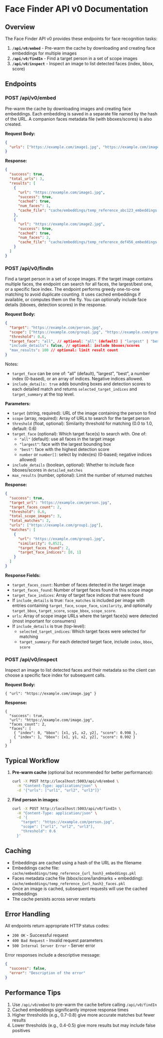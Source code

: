 # Face Finder API v0 Documentation

## Overview

The Face Finder API v0 provides these endpoints for face recognition tasks:

1. **`/api/v0/embed`** - Pre-warm the cache by downloading and creating face embeddings for multiple images
2. **`/api/v0/findIn`** - Find a target person in a set of scope images
3. **`/api/v0/inspect`** - Inspect an image to list detected faces (index, bbox, score)

## Endpoints

### POST /api/v0/embed

Pre-warm the cache by downloading images and creating face embeddings. Each embedding is saved in a separate file named by the hash of the URL. A companion faces metadata file (with bboxes/scores) is also created.

**Request Body:**

```json
{
  "urls": ["https://example.com/image1.jpg", "https://example.com/image2.jpg", "https://example.com/image3.jpg"]
}
```

**Response:**

```json
{
  "success": true,
  "total_urls": 3,
  "results": [
    {
      "url": "https://example.com/image1.jpg",
      "success": true,
      "cached": true,
      "num_faces": 1,
      "cache_file": "cache/embeddings/temp_reference_abc123_embeddings.pkl"
    },
    {
      "url": "https://example.com/image2.jpg",
      "success": true,
      "cached": true,
      "num_faces": 2,
      "cache_file": "cache/embeddings/temp_reference_def456_embeddings.pkl"
    }
  ]
}
```

### POST /api/v0/findIn

Find a target person in a set of scope images. If the target image contains multiple faces, the endpoint can search for all faces, the largest/best one, or a specific face index. The endpoint performs greedy one-to-one matching to avoid duplicate counting. It uses cached embeddings if available, or computes them on the fly. You can optionally include face details (bboxes, detection scores) in the response.

**Request Body:**

```json
{
  "target": "https://example.com/person.jpg",
  "scope": ["https://example.com/group1.jpg", "https://example.com/group2.jpg", "https://example.com/group3.jpg"],
  "threshold": 0.6,
  "target_face": "all", // optional: "all" (default) | "largest" | "best" | index | [indices]
  "include_details": false, // optional: include bboxes/scores
  "max_results": 100 // optional: limit result count
}
```

Notes:

- `target_face` can be one of: "all" (default), "largest", "best", a number index (0-based), or an array of indices. Negative indices allowed.
- `include_details: true` adds bounding boxes and detection scores to each detailed match and returns `selected_target_indices` and `target_summary` at the top level.

**Parameters:**

- `target` (string, required): URL of the image containing the person to find
- `scope` (array, required): Array of URLs to search for the target person
- `threshold` (float, optional): Similarity threshold for matching (0.0 to 1.0, default: 0.6)
- `target_face` (optional): Which target face(s) to search with. One of:
  - `"all"` (default): use all faces in the target image
  - `"largest"`: face with the largest bounding box
  - `"best"`: face with the highest detection score
  - `number` or `number[]`: select by index(es) (0-based; negative indices allowed)
- `include_details` (boolean, optional): Whether to include face bboxes/scores in `detailed_matches`
- `max_results` (number, optional): Limit the number of returned matches

**Response:**

```json
{
  "success": true,
  "target_url": "https://example.com/person.jpg",
  "target_faces_count": 2,
  "threshold": 0.6,
  "total_scope_images": 3,
  "total_matches": 2,
  "urls": ["https://example.com/group1.jpg"],
  "matches": [
    {
      "url": "https://example.com/group1.jpg",
      "similarity": 0.8521,
      "target_faces_found": 2,
      "target_face_indices": [0, 1]
    }
  ]
}
```

**Response Fields:**

- `target_faces_count`: Number of faces detected in the target image
- `target_faces_found`: Number of target faces found in this scope image
- `target_face_indices`: Array of target face indices that were found
- If `include_details` is true: `face_matches` is included per image with entries containing `target_face`, `scope_face`, `similarity`, and optionally `target_bbox`, `target_score`, `scope_bbox`, `scope_score`.
- `urls`: Array of scope image URLs where the target face(s) were detected (most important for consumers)
- If `include_details` is true (top-level):
  - `selected_target_indices`: Which target faces were selected for matching
  - `target_summary`: For each detected target face, include `index`, `bbox`, `score`

### POST /api/v0/inspect

Inspect an image to list detected faces and their metadata so the client can choose a specific face index for subsequent calls.

**Request Body:**

```
{ "url": "https://example.com/image.jpg" }
```

**Response:**

```
{
  "success": true,
  "url": "https://example.com/image.jpg",
  "faces_count": 2,
  "faces": [
    { "index": 0, "bbox": [x1, y1, x2, y2], "score": 0.998 },
    { "index": 1, "bbox": [x1, y1, x2, y2], "score": 0.992 }
  ]
}
```

## Typical Workflow

1. **Pre-warm cache** (optional but recommended for better performance):

   ```bash
   curl -X POST http://localhost:5003/api/v0/embed \
     -H "Content-Type: application/json" \
     -d '{"urls": ["url1", "url2", "url3"]}'
   ```

2. **Find person in images**:
   ```bash
   curl -X POST http://localhost:5003/api/v0/findIn \
     -H "Content-Type: application/json" \
     -d '{
       "target": "https://example.com/person.jpg",
       "scope": ["url1", "url2", "url3"],
       "threshold": 0.6
     }'
   ```

## Caching

- Embeddings are cached using a hash of the URL as the filename
- Embeddings cache file: `cache/embeddings/temp_reference_{url_hash}_embeddings.pkl`
- Faces metadata cache file (bbox/score/landmarks + embedding): `cache/embeddings/temp_reference_{url_hash}_faces.pkl`
- Once an image is cached, subsequent requests will use the cached embeddings
- The cache persists across server restarts

## Error Handling

All endpoints return appropriate HTTP status codes:

- `200 OK` - Successful request
- `400 Bad Request` - Invalid request parameters
- `500 Internal Server Error` - Server error

Error responses include a descriptive message:

```json
{
  "success": false,
  "error": "Description of the error"
}
```

## Performance Tips

1. Use `/api/v0/embed` to pre-warm the cache before calling `/api/v0/findIn`
2. Cached embeddings significantly improve response times
3. Higher thresholds (e.g., 0.7-0.8) give more accurate matches but fewer results
4. Lower thresholds (e.g., 0.4-0.5) give more results but may include false positives
